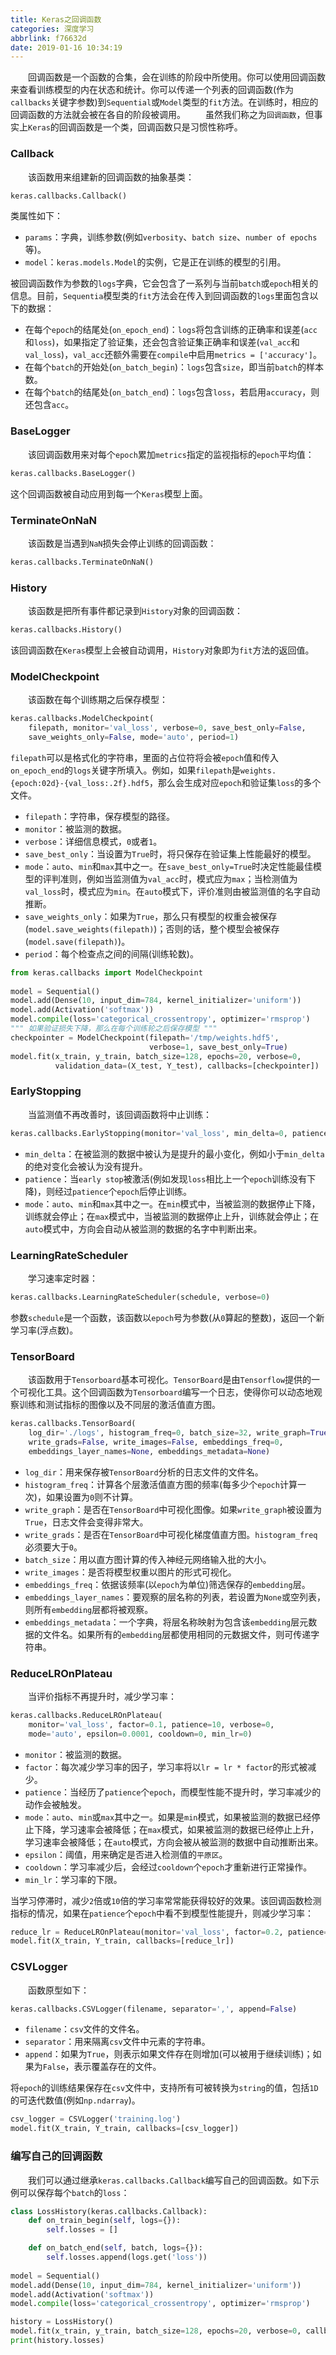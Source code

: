 ```yaml
---
title: Keras之回调函数
categories: 深度学习
abbrlink: f76632d
date: 2019-01-16 10:34:19
---
```

&emsp;&emsp;回调函数是一个函数的合集，会在训练的阶段中所使用。你可以使用回调函数来查看训练模型的内在状态和统计。你可以传递一个列表的回调函数(作为`callbacks`关键字参数)到`Sequential`或`Model`类型的`fit`方法。在训练时，相应的回调函数的方法就会被在各自的阶段被调用。<!--more-->
&emsp;&emsp;虽然我们称之为`回调函数`，但事实上`Keras`的回调函数是一个类，回调函数只是习惯性称呼。

### Callback

&emsp;&emsp;该函数用来组建新的回调函数的抽象基类：

``` python
keras.callbacks.Callback()
```

类属性如下：

- `params`：字典，训练参数(例如`verbosity`、`batch size`、`number of epochs`等)。
- `model`：`keras.models.Model`的实例，它是正在训练的模型的引用。

被回调函数作为参数的`logs`字典，它会包含了一系列与当前`batch`或`epoch`相关的信息。目前，`Sequentia`模型类的`fit`方法会在传入到回调函数的`logs`里面包含以下的数据：

- 在每个`epoch`的结尾处(`on_epoch_end`)：`logs`将包含训练的正确率和误差(`acc`和`loss`)，如果指定了验证集，还会包含验证集正确率和误差(`val_acc`和`val_loss`)，`val_acc`还额外需要在`compile`中启用`metrics = ['accuracy']`。
- 在每个`batch`的开始处(`on_batch_begin`)：`logs`包含`size`，即当前`batch`的样本数。
- 在每个`batch`的结尾处(`on_batch_end`)：`logs`包含`loss`，若启用`accuracy`，则还包含`acc`。

### BaseLogger

&emsp;&emsp;该回调函数用来对每个`epoch`累加`metrics`指定的监视指标的`epoch`平均值：

``` python
keras.callbacks.BaseLogger()
```

这个回调函数被自动应用到每一个`Keras`模型上面。

### TerminateOnNaN

&emsp;&emsp;该函数是当遇到`NaN`损失会停止训练的回调函数：

``` python
keras.callbacks.TerminateOnNaN()
```

### History

&emsp;&emsp;该函数是把所有事件都记录到`History`对象的回调函数：

``` python
keras.callbacks.History()
```

该回调函数在`Keras`模型上会被自动调用，`History`对象即为`fit`方法的返回值。

### ModelCheckpoint

&emsp;&emsp;该函数在每个训练期之后保存模型：

``` python
keras.callbacks.ModelCheckpoint(
    filepath, monitor='val_loss', verbose=0, save_best_only=False,
    save_weights_only=False, mode='auto', period=1)
```

`filepath`可以是格式化的字符串，里面的占位符将会被`epoch`值和传入`on_epoch_end`的`logs`关键字所填入。例如，如果`filepath`是`weights.{epoch:02d}-{val_loss:.2f}.hdf5`，那么会生成对应`epoch`和验证集`loss`的多个文件。

- `filepath`：字符串，保存模型的路径。
- `monitor`：被监测的数据。
- `verbose`：详细信息模式，`0`或者`1`。
- `save_best_only`：当设置为`True`时，将只保存在验证集上性能最好的模型。
- `mode`：`auto`、`min`和`max`其中之一。在`save_best_only=True`时决定性能最佳模型的评判准则，例如当监测值为`val_acc`时，模式应为`max`；当检测值为`val_loss`时，模式应为`min`。在`auto`模式下，评价准则由被监测值的名字自动推断。
- `save_weights_only`：如果为`True`，那么只有模型的权重会被保存(`model.save_weights(filepath)`)；否则的话，整个模型会被保存(`model.save(filepath)`)。
- `period`：每个检查点之间的间隔(训练轮数)。

``` python
from keras.callbacks import ModelCheckpoint
​
model = Sequential()
model.add(Dense(10, input_dim=784, kernel_initializer='uniform'))
model.add(Activation('softmax'))
model.compile(loss='categorical_crossentropy', optimizer='rmsprop')
""" 如果验证损失下降，那么在每个训练轮之后保存模型 """
checkpointer = ModelCheckpoint(filepath='/tmp/weights.hdf5',
                               verbose=1, save_best_only=True)
model.fit(x_train, y_train, batch_size=128, epochs=20, verbose=0,
          validation_data=(X_test, Y_test), callbacks=[checkpointer])
```

### EarlyStopping

&emsp;&emsp;当监测值不再改善时，该回调函数将中止训练：

``` python
keras.callbacks.EarlyStopping(monitor='val_loss', min_delta=0, patience=0, verbose=0, mode='auto')
```

- `min_delta`：在被监测的数据中被认为是提升的最小变化，例如小于`min_delta`的绝对变化会被认为没有提升。
- `patience`：当`early stop`被激活(例如发现`loss`相比上一个`epoch`训练没有下降)，则经过`patience`个`epoch`后停止训练。
- `mode`：`auto`、`min`和`max`其中之一。在`min`模式中，当被监测的数据停止下降，训练就会停止；在`max`模式中，当被监测的数据停止上升，训练就会停止；在`auto`模式中，方向会自动从被监测的数据的名字中判断出来。

### LearningRateScheduler

&emsp;&emsp;学习速率定时器：

``` python
keras.callbacks.LearningRateScheduler(schedule, verbose=0)
```

参数`schedule`是一个函数，该函数以`epoch`号为参数(从`0`算起的整数)，返回一个新学习率(浮点数)。

### TensorBoard

&emsp;&emsp;该函数用于`Tensorboard`基本可视化。`TensorBoard`是由`Tensorflow`提供的一个可视化工具。这个回调函数为`Tensorboard`编写一个日志，使得你可以动态地观察训练和测试指标的图像以及不同层的激活值直方图。

``` python
keras.callbacks.TensorBoard(
    log_dir='./logs', histogram_freq=0, batch_size=32, write_graph=True,
    write_grads=False, write_images=False, embeddings_freq=0,
    embeddings_layer_names=None, embeddings_metadata=None)
```

- `log_dir`：用来保存被`TensorBoard`分析的日志文件的文件名。
- `histogram_freq`：计算各个层激活值直方图的频率(每多少个`epoch`计算一次)，如果设置为`0`则不计算。
- `write_graph`：是否在`TensorBoard`中可视化图像。如果`write_graph`被设置为`True`，日志文件会变得非常大。
- `write_grads`：是否在`TensorBoard`中可视化梯度值直方图。`histogram_freq`必须要大于`0`。
- `batch_size`：用以直方图计算的传入神经元网络输入批的大小。
- `write_images`：是否将模型权重以图片的形式可视化。
- `embeddings_freq`：依据该频率(以`epoch`为单位)筛选保存的`embedding`层。
- `embeddings_layer_names`：要观察的层名称的列表，若设置为`None`或空列表，则所有`embedding`层都将被观察。
- `embeddings_metadata`：一个字典，将层名称映射为包含该`embedding`层元数据的文件名。如果所有的`embedding`层都使用相同的元数据文件，则可传递字符串。

### ReduceLROnPlateau

&emsp;&emsp;当评价指标不再提升时，减少学习率：

``` python
keras.callbacks.ReduceLROnPlateau(
    monitor='val_loss', factor=0.1, patience=10, verbose=0,
    mode='auto', epsilon=0.0001, cooldown=0, min_lr=0)
```

- `monitor`：被监测的数据。
- `factor`：每次减少学习率的因子，学习率将以`lr = lr * factor`的形式被减少。
- `patience`：当经历了`patience`个`epoch`，而模型性能不提升时，学习率减少的动作会被触发。
- `mode`：`auto`、`min`或`max`其中之一。如果是`min`模式，如果被监测的数据已经停止下降，学习速率会被降低；在`max`模式，如果被监测的数据已经停止上升，学习速率会被降低；在`auto`模式，方向会被从被监测的数据中自动推断出来。
- `epsilon`：阈值，用来确定是否进入检测值的`平原区`。
- `cooldown`：学习率减少后，会经过`cooldown`个`epoch`才重新进行正常操作。
- `min_lr`：学习率的下限。

当学习停滞时，减少`2`倍或`10`倍的学习率常常能获得较好的效果。该回调函数检测指标的情况，如果在`patience`个`epoch`中看不到模型性能提升，则减少学习率：

``` python
reduce_lr = ReduceLROnPlateau(monitor='val_loss', factor=0.2, patience=5, min_lr=0.001)
model.fit(X_train, Y_train, callbacks=[reduce_lr])
```

### CSVLogger

&emsp;&emsp;函数原型如下：

``` python
keras.callbacks.CSVLogger(filename, separator=',', append=False)
```

- `filename`：`csv`文件的文件名。
- `separator`：用来隔离`csv`文件中元素的字符串。
- `append`：如果为`True`，则表示如果文件存在则增加(可以被用于继续训练)；如果为`False`，表示覆盖存在的文件。

将`epoch`的训练结果保存在`csv`文件中，支持所有可被转换为`string`的值，包括`1D`的可迭代数值(例如`np.ndarray`)。

``` python
csv_logger = CSVLogger('training.log')
model.fit(X_train, Y_train, callbacks=[csv_logger])
```

### 编写自己的回调函数

&emsp;&emsp;我们可以通过继承`keras.callbacks.Callback`编写自己的回调函数。如下示例可以保存每个`batch`的`loss`：

``` python
class LossHistory(keras.callbacks.Callback):
    def on_train_begin(self, logs={}):
        self.losses = []

    def on_batch_end(self, batch, logs={}):
        self.losses.append(logs.get('loss'))
​
model = Sequential()
model.add(Dense(10, input_dim=784, kernel_initializer='uniform'))
model.add(Activation('softmax'))
model.compile(loss='categorical_crossentropy', optimizer='rmsprop')

history = LossHistory()
model.fit(x_train, y_train, batch_size=128, epochs=20, verbose=0, callbacks=[history])
print(history.losses)
```